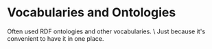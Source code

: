 # Vocabularies and Ontologies
Often used RDF ontologies and other vocabularies. \\
Just because it's convenient to have it in one place.
